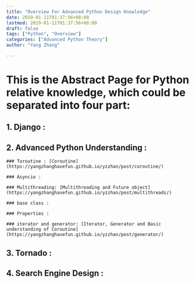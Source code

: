 ```yaml
---
title: "Overview For Advanced Python Design Knowledge"
date: 2019-01-11T01:37:56+08:00
lastmod: 2019-01-11T01:37:56+08:00
draft: false
tags: ["Python", "Overview"]
categories: ["Advanced Python Theory"]
author: "Yang Zhang"

---
```


# This is the **Abstract Page** for Python relative knowledge, which could be separated into four part:

## 1. Django :

## 2. Advanced Python Understanding :

    ### Toroutine : [Coroutine](https://yangzhanghavefun.github.io/yzzhan/post/coroutine/)

    ### Asyncio :

    ### Multithreading: [Multithreading and Future object](https://yangzhanghavefun.github.io/yzzhan/post/multithreads/)

    ### base class :

    ### Properties :

    ### iterator and generator: [Iterator, Generator and Basic understanding of Coroutine](https://yangzhanghavefun.github.io/yzzhan/post/generator/)

## 3. Tornado :

## 4. Search Engine Design :
